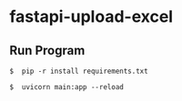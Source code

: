 # fastapi-upload-excel

## Run Program
`$  pip -r install requirements.txt`

`$  uvicorn main:app --reload`
